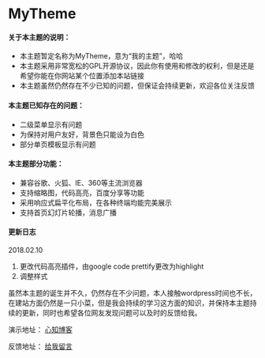 # MyTheme
#### 关于本主题的说明：

- 本主题暂定名称为MyTheme，意为“我的主题”，哈哈
- 本主题采用非常宽松的GPL开源协议，因此你有使用和修改的权利，但是还是希望你能在你网站某个位置添加本站链接
- 本主题虽然仍然存在不少已知的问题，但保证会持续更新，欢迎各位关注反馈

#### 本主题已知存在的问题：

- 二级菜单显示有问题
- 为保持对用户友好，背景色只能设为白色
- 部分单页模板显示有问题

#### 本主题部分功能：

- 兼容谷歌、火狐、IE、360等主流浏览器
- 支持缩略图，代码高亮，百度分享等功能
- 采用响应式扁平化布局，在各种终端均能完美展示
- 支持首页幻灯片轮播，消息广播

#### 更新日志
2018.02.10
1. 更改代码高亮插件，由google code prettify更改为highlight
2. 调整样式

虽然本主题的诞生并不久，仍然存在不少问题，本人接触wordpress时间也不长，在建站方面仍然是一只小菜，但是我会持续的学习这方面的知识，并保持本主题持续的更新，同时也希望各位网友发现问题可以及时的反馈给我。

演示地址：
[心知博客](http://luxinzhi.com)

反馈地址：
[给我留言](http://luxinzhi.com/comment)
